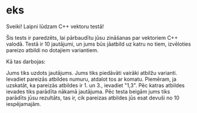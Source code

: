 # eks
Sveiki! Laipni lūdzam C++ vektoru testā!

Šis tests ir paredzēts, lai pārbaudītu jūsu zināšanas par vektoriem C++ valodā. Testā ir 10 jautājumi, un jums būs jāatbild uz katru no tiem, izvēloties pareizo atbildi no dotajiem variantiem.

Kā tas darbojas:

Jums tiks uzdots jautājums.
Jums tiks piedāvāti vairāki atbilžu varianti.
Ievadiet pareizās atbildes numuru, atdalot tos ar komatu. Piemēram, ja uzskatāt, ka pareizās atbildes ir 1. un 3., ievadiet "1,3".
Pēc katras atbildes ievades tiks parādīta nākamā jautājuma.
Pēc testa beigām jums tiks parādīts jūsu rezultāts, tas ir, cik pareizas atbildes jūs esat devuši no 10 iespējamajām.

